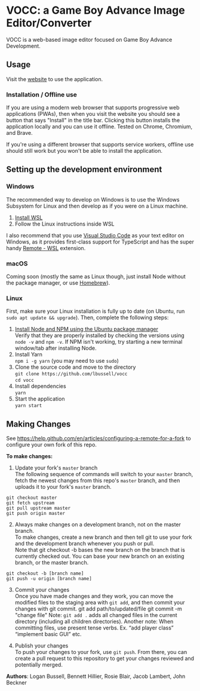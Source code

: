 # VOCC: a Game Boy Advance Image Editor/Converter

VOCC is a web-based image editor focused on Game Boy Advance Development.

## Usage

Visit the [website](loganbussell.com/vocc) to use the application.

### Installation / Offline use

If you are using a modern web browser that supports progressive web applications (PWAs), then when you visit the website you should see a button that says "Install" in the title bar. Clicking this button installs the application locally and you can use it offline. Tested on Chrome, Chromium, and Brave.

If you're using a different browser that supports service workers, offline use should still work but you won't be able to install the application.

## Setting up the development environment

### Windows

The recommended way to develop on Windows is to use the Windows Subsystem for Linux and then develop as if you were on a Linux machine.

1. [Install WSL](https://docs.microsoft.com/en-us/windows/wsl/install-win10 "WSL installation instructions")
2. Follow the Linux instructions inside WSL

I also recommend that you use [Visual Studio Code](https://code.visualstudio.com/ "VS Code website") as your text editor on Windows, as it provides first-class support for TypeScript and has the super handy [Remote - WSL](https://marketplace.visualstudio.com/items?itemName=ms-vscode-remote.remote-wsl "Remote WSL extension webpage") extension.

### macOS

Coming soon (mostly the same as Linux though, just install Node without the package manager, or use [Homebrew](https://brew.sh/ "Homebrew website")).

### Linux

First, make sure your Linux installation is fully up to date (on Ubuntu, run `sudo apt update && upgrade`). Then, complete the following steps:

1. [Install Node and NPM using the Ubuntu package manager](https://github.com/nodesource/distributions/blob/master/README.md#debinstall "Node github repository readme")  
   Verify that they are properly installed by checking the versions using `node -v` and `npm -v`. If NPM isn't working, try starting a new terminal window/tab after installing Node.
2. Install Yarn  
   `npm i -g yarn` (you may need to use `sudo`)
3. Clone the source code and move to the directory  
   `git clone https://github.com/lbussell/vocc`  
   `cd vocc`
4. Install dependencies  
   `yarn`
5. Start the application  
   `yarn start`

## Making Changes

See https://help.github.com/en/articles/configuring-a-remote-for-a-fork to configure your own fork of this repo.

**To make changes:**

1. Update your fork's `master` branch  
   The following sequence of commands will switch to your `master` branch, fetch the newest changes from this repo's `master` branch, and then uploads it to your fork's `master` branch.

```
git checkout master
git fetch upstream
git pull upstream master
git push origin master
```

2. Always make changes on a development branch, not on the master branch.  
   To make changes, create a new branch and then tell git to use your fork and the development branch whenever you push or pull.  
   Note that git checkout -b bases the new branch on the branch that is currently checked out. You can base your new branch on an existing branch, or the master branch.

```
git checkout -b [branch name]
git push -u origin [branch name]
```

3. Commit your changes  
   Once you have made changes and they work, you can move the modified files to
   the staging area with `git add`, and then commit your changes with git commit. git add path/to/updated/file
   git commit -m "change file"
   Note: `git add .` adds all changed files in the current directory (including all
   children directories).
   Another note: When committing files, use present tense verbs. Ex. “add player class” “implement basic GUI” etc.

4. Publish your changes  
   To push your changes to your fork, use `git push`. From there, you can create a pull request to this repository to get your changes reviewed and potentially merged.

**Authors**: Logan Bussell, Bennett Hillier, Rosie Blair, Jacob Lambert, John Beckner
